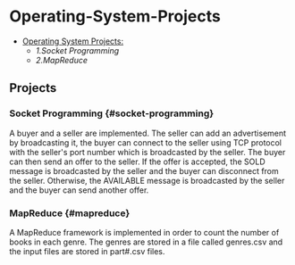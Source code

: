 # Operating-System-Projects
- [Operating System Projects:](#projects)
    - *1.Socket Programming*
    - *2.MapReduce*
## Projects

### Socket Programming {#socket-programming}

A buyer and a seller are implemented. The seller can add an advertisement by broadcasting it, the buyer can connect to the seller using TCP protocol with the seller's port number which is broadcasted by the seller. The buyer can then send an offer to the seller. If the offer is accepted, the SOLD message is broadcasted by the seller and the buyer can disconnect from the seller. Otherwise, the AVAILABLE message is broadcasted by the seller and the buyer can send another offer.

### MapReduce {#mapreduce}

A MapReduce framework is implemented in order to count the number of books in each genre. The genres are stored in a file called genres.csv and the input files are stored in part#.csv files.
